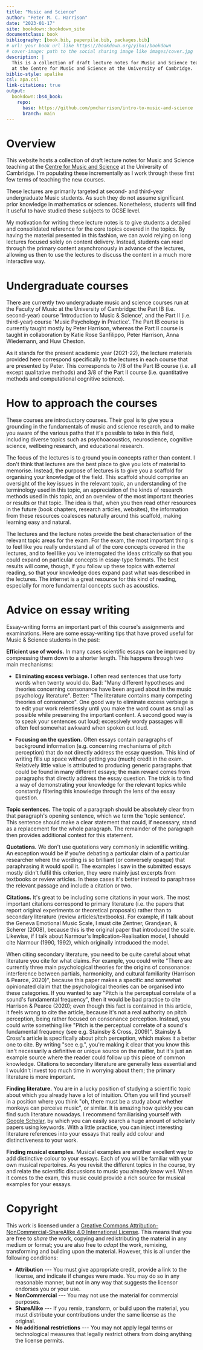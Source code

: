 ```yaml
---
title: "Music and Science"
author: "Peter M. C. Harrison"
date: "2023-01-17"
site: bookdown::bookdown_site
documentclass: book
bibliography: [book.bib, paperpile.bib, packages.bib]
# url: your book url like https://bookdown.org/yihui/bookdown
# cover-image: path to the social sharing image like images/cover.jpg
description: |
  This is a collection of draft lecture notes for Music and Science teaching 
  at the Centre for Music and Science at the University of Cambridge.
biblio-style: apalike
csl: apa.csl
link-citations: true
output:
  bookdown::bs4_book:
    repo: 
      base: https://github.com/pmcharrison/intro-to-music-and-science
      branch: main
---
```




# Overview

This website hosts a collection of draft lecture notes for Music and Science teaching at the [Centre for Music and Science](https://cms.mus.cam.ac.uk/) at the University of Cambridge. I'm populating these incrementally as I work through these first few terms of teaching the new courses.

These lectures are primarily targeted at second- and third-year undergraduate Music students. As such they do not assume significant prior knowledge in mathematics or sciences. Nonetheless, students will find it useful to have studied these subjects to GCSE level.

My motivation for writing these lecture notes is to give students a detailed and consolidated reference for the core topics covered in the topics. By having the material presented in this fashion, we can avoid relying on long lectures focused solely on content delivery. Instead, students can read through the primary content asynchronously in advance of the lectures, allowing us then to use the lectures to discuss the content in a much more interactive way.

# Undergraduate courses

There are currently two undergraduate music and science courses run at the Faculty of Music at the University of Cambridge: the Part IB (i.e. second-year) course 'Introduction to Music & Science', and the Part II (i.e. third-year) course 'Music Psychology in Practice'. The Part IB course is currently taught mostly by Peter Harrison, whereas the Part II course is taught in collaboration by Katie Rose Sanfilippo, Peter Harrison, Anna Wiedemann, and Huw Cheston.

As it stands for the present academic year (2021-22), the lecture materials provided here correspond specifically to the lectures in each course that are presented by Peter. This corresponds to 7/8 of the Part IB course (i.e. all except qualitative methods) and 3/8 of the Part II course (i.e. quantitative methods and computational cognitive science).

# How to approach the courses

These courses are introductory courses. Their goal is to give you a grounding in the fundamentals of music and science research, and to make you aware of the various paths that it's possible to take in this field, including diverse topics such as psychoacoustics, neuroscience, cognitive science, wellbeing research, and educational research.

The focus of the lectures is to ground you in concepts rather than content. I don't think that lectures are the best place to give you lots of material to memorise. Instead, the purpose of lectures is to give you a scaffold for organising your knowledge of the field. This scaffold should comprise an oversight of the key issues in the relevant topic, an understanding of the terminology used in this topic, an appreciation of the kinds of research methods used in this topic, and an overview of the most important theories or results or that topic. The idea is that, when you then read other resources in the future (book chapters, research articles, websites), the information from these resources coalesces naturally around this scaffold, making learning easy and natural.

The lectures and the lecture notes provide the best characterisation of the relevant topic areas for the exam. For the exam, the most important thing is to feel like you really understand all of the core concepts covered in the lectures, and to feel like you've interrogated the ideas critically so that you could expand on particular concepts in essay-type formats. The best results will come, though, if you follow up these topics with external reading, so that your knowledge does expand past what was described in the lectures. The internet is a great resource for this kind of reading, especially for more fundamental concepts such as acoustics.

# Advice on essay writing

Essay-writing forms an important part of this course's assignments and examinations. Here are some essay-writing tips that have proved useful for Music & Science students in the past:

**Efficient use of words.** In many cases scientific essays can be improved by compressing them down to a shorter length. This happens through two main mechanisms:

-   **Eliminating excess verbiage.** I often read sentences that use forty words when twenty would do. Bad: "Many different hypotheses and theories concerning consonance have been argued about in the music psychology literature". Better: "The literature contains many competing theories of consonance". One good way to eliminate excess verbiage is to edit your work relentlessly until you make the word count as small as possible while preserving the important content. A second good way is to speak your sentences out loud; excessively wordy passages will often feel somewhat awkward when spoken out loud.

-   **Focusing on the question.** Often essays contain paragraphs of background information (e.g. concerning mechanisms of pitch perception) that do not directly address the essay question. This kind of writing fills up space without getting you (much) credit in the exam. Relatively little value is attributed to producing generic paragraphs that could be found in many different essays; the main reward comes from paragraphs that directly address the essay question. The trick is to find a way of demonstrating your knowledge for the relevant topics while constantly filtering this knowledge through the lens of the essay question.

**Topic sentences.** The topic of a paragraph should be absolutely clear from that paragraph's opening sentence, which we term the 'topic sentence'. This sentence should make a clear statement that could, if necessary, stand as a replacement for the whole paragraph. The remainder of the paragraph then provides additional context for this statement.

**Quotations.** We don't use quotations very commonly in scientific writing. An exception would be if you're debating a particular claim of a particular researcher where the wording is so brilliant (or conversely opaque) that paraphrasing it would spoil it. The examples I saw in the submitted essays mostly didn't fulfil this criterion, they were mainly just excerpts from textbooks or review articles. In these cases it's better instead to paraphrase the relevant passage and include a citation or two.

**Citations.** It's great to be including some citations in your work. The most important citations correspond to primary literature (i.e. the papers that report original experiments or theoretical proposals) rather than to secondary literature (review articles/textbooks). For example, if I talk about the Geneva Emotional Music Scale, I must cite Zentner, Grandjean, & Scherer (2008), because this is the original paper that introduced the scale. Likewise, if I talk about Narmour's Implication-Realisation model, I should cite Narmour (1990, 1992), which originally introduced the model. 

When citing secondary literature, you need to be quite careful about what literature you cite for what claims. For example, you could write "There are currently three main psychological theories for the origins of consonance: interference between partials, harmonicity, and cultural familiarity (Harrison & Pearce, 2020)", because this paper makes a specific and somewhat opinionated claim that the psychological theories can be organised into these categories. If you wanted to say "Pitch is the perceptual correlate of a sound's fundamental frequency", then it would be bad practice to cite Harrison & Pearce (2020); even though this fact is contained in this article, it feels wrong to cite the article, because it's not a real authority on pitch perception, being rather focused on consonance perception. Instead, you could write something like "Pitch is the perceptual correlate of a sound's fundamental frequency (see e.g. Stainsby & Cross, 2009)". Stainsby & Cross's article is specifically about pitch perception, which makes it a better one to cite. By writing "see e.g.", you're making it clear that you know this isn't necessarily a definitive or unique source on the matter, but it's just an example source where the reader could follow up this piece of common knowledge. Citations to secondary literature are generally less essential and I wouldn't invest too much time in worrying about them; the primary literature is more important.

**Finding literature.** You are in a lucky position of studying a scientific topic about which you already have a lot of intuition. Often you will find yourself in a position where you think "oh, there must be a study about whether monkeys can perceive music", or similar. It is amazing how quickly you can find such literature nowadays. I recommend familiarising yourself with [Google Scholar](https://scholar.google.com/), by which you can easily search a huge amount of scholarly papers using keywords. With a little practice, you can inject interesting literature references into your essays that really add colour and distinctiveness to your work.

**Finding musical examples.** Musical examples are another excellent way to add distinctive colour to your essays. Each of you will be familiar with your own musical repertoires. As you revisit the different topics in the course, try and relate the scientific discussions to music you already know well. When it comes to the exam, this music could provide a rich source for musical examples for your essays.

# Copyright

This work is licensed under a [Creative Commons Attribution-NonCommercial-ShareAlike 4.0 International License](http://creativecommons.org/licenses/by-nc-sa/4.0/). This means that you are free to *share* the work, copying and redistributing the material in any medium or format; you are also free to *adapt* the work, remixing, transforming and building upon the material. However, this is all under the following conditions:

-   **Attribution** --- You must give appropriate credit, provide a link to the license, and indicate if changes were made. You may do so in any reasonable manner, but not in any way that suggests the licensor endorses you or your use.
-   **NonCommercial** --- You may not use the material for commercial purposes.
-   **ShareAlike** --- If you remix, transform, or build upon the material, you must distribute your contributions under the same license as the original.
-   **No additional restrictions** --- You may not apply legal terms or technological measures that legally restrict others from doing anything the license permits.
